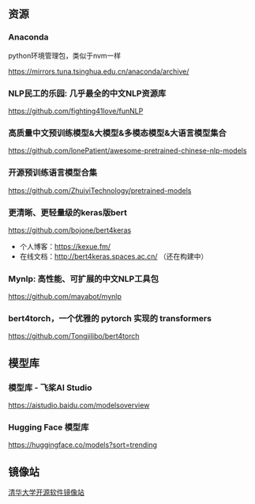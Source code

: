 ## 资源

### Anaconda

python环境管理包，类似于nvm一样

https://mirrors.tuna.tsinghua.edu.cn/anaconda/archive/

### NLP民工的乐园: 几乎最全的中文NLP资源库

https://github.com/fighting41love/funNLP

### 高质量中文预训练模型&大模型&多模态模型&大语言模型集合

https://github.com/lonePatient/awesome-pretrained-chinese-nlp-models

### 开源预训练语言模型合集

https://github.com/ZhuiyiTechnology/pretrained-models

### 更清晰、更轻量级的keras版bert

https://github.com/bojone/bert4keras

- 个人博客：https://kexue.fm/
- 在线文档：http://bert4keras.spaces.ac.cn/ （还在构建中）

### Mynlp: 高性能、可扩展的中文NLP工具包

https://github.com/mayabot/mynlp

### bert4torch，一个优雅的 pytorch 实现的 transformers

https://github.com/Tongjilibo/bert4torch

## 模型库

### 模型库 - 飞桨AI Studio

https://aistudio.baidu.com/modelsoverview

### Hugging Face 模型库

https://huggingface.co/models?sort=trending

## 镜像站

[清华大学开源软件镜像站](https://mirrors.tuna.tsinghua.edu.cn/)